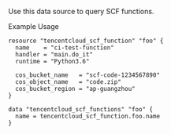 Use this data source to query SCF functions.

Example Usage

```hcl
resource "tencentcloud_scf_function" "foo" {
  name    = "ci-test-function"
  handler = "main.do_it"
  runtime = "Python3.6"

  cos_bucket_name   = "scf-code-1234567890"
  cos_object_name   = "code.zip"
  cos_bucket_region = "ap-guangzhou"
}

data "tencentcloud_scf_functions" "foo" {
  name = tencentcloud_scf_function.foo.name
}
```